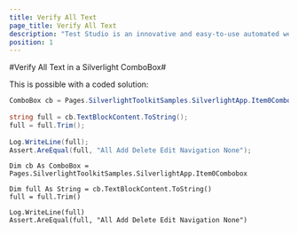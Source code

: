 ```yaml
---
title: Verify All Text
page_title: Verify All Text
description: "Test Studio is an innovative and easy-to-use automated web, WPF and load testing solution. Test Studio tests support essential technologies like ASP.NET AJAX, Silverlight, PHP and MVC. HTML5, Testing framework, functional testing, performance testing, load testing, exploratory testing, manual testing."
position: 1
---
```

#Verify All Text in a Silverlight ComboBox#

This is possible with a coded solution:

```C#
ComboBox cb = Pages.SilverlightToolkitSamples.SilverlightApp.Item0Combobox;
 
string full = cb.TextBlockContent.ToString();
full = full.Trim();
 
Log.WriteLine(full);
Assert.AreEqual(full, "All Add Delete Edit Navigation None");
```

```VB
Dim cb As ComboBox = Pages.SilverlightToolkitSamples.SilverlightApp.Item0Combobox
 
Dim full As String = cb.TextBlockContent.ToString()
full = full.Trim()
 
Log.WriteLine(full)
Assert.AreEqual(full, "All Add Delete Edit Navigation None")
```


